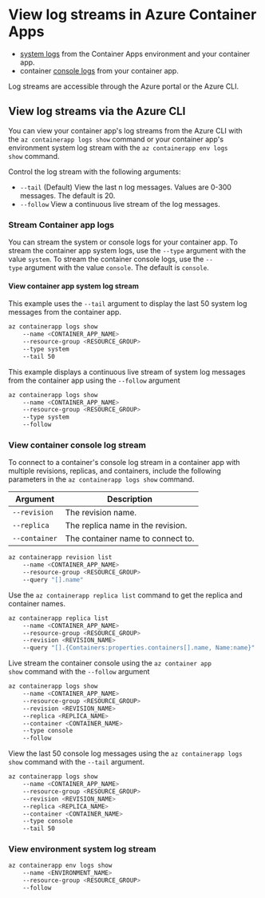 
# View log streams in Azure Container Apps

- [system logs](https://learn.microsoft.com/en-us/azure/container-apps/logging#system-logs) from the Container Apps environment and your container app.
- container [console logs](https://learn.microsoft.com/en-us/azure/container-apps/logging#container-console-logs) from your container app.

Log streams are accessible through the Azure portal or the Azure CLI.

## View log streams via the Azure CLI
You can view your container app's log streams from the Azure CLI with the `az containerapp logs show` command or your container app's environment system log stream with the `az containerapp env logs show` command.

Control the log stream with the following arguments:

- `--tail` (Default) View the last n log messages. Values are 0-300 messages. The default is 20.
- `--follow` View a continuous live stream of the log messages.

### Stream Container app logs
You can stream the system or console logs for your container app. To stream the container app system logs, use the `--type` argument with the value `system`. To stream the container console logs, use the `--type` argument with the value `console`. The default is `console`.

#### View container app system log stream
This example uses the `--tail` argument to display the last 50 system log messages from the container app.

```bash
az containerapp logs show 
	--name <CONTAINER_APP_NAME> 
	--resource-group <RESOURCE_GROUP> 
	--type system 
	--tail 50
```

This example displays a continuous live stream of system log messages from the container app using the `--follow` argument

```bash
az containerapp logs show 
	--name <CONTAINER_APP_NAME> 
	--resource-group <RESOURCE_GROUP> 
	--type system 
	--follow
```

### View container console log stream
To connect to a container's console log stream in a container app with multiple revisions, replicas, and containers, include the following parameters in the `az containerapp logs show` command.

|Argument|Description|
|---|---|
|`--revision`|The revision name.|
|`--replica`|The replica name in the revision.|
|`--container`|The container name to connect to.|
```bash
az containerapp revision list 
	--name <CONTAINER_APP_NAME> 
	--resource-group <RESOURCE_GROUP> 
	--query "[].name"
```

Use the `az containerapp replica list` command to get the replica and container names.

```bash
az containerapp replica list 
	--name <CONTAINER_APP_NAME> 
	--resource-group <RESOURCE_GROUP> 
	--revision <REVISION_NAME> 
	--query "[].{Containers:properties.containers[].name, Name:name}"
```

Live stream the container console using the `az container app show` command with the `--follow` argument

```bash
az containerapp logs show 
	--name <CONTAINER_APP_NAME> 
	--resource-group <RESOURCE_GROUP> 
	--revision <REVISION_NAME> 
	--replica <REPLICA_NAME> 
	--container <CONTAINER_NAME> 
	--type console 
	--follow
```

View the last 50 console log messages using the `az containerapp logs show` command with the `--tail` argument.

```bash
az containerapp logs show 
	--name <CONTAINER_APP_NAME> 
	--resource-group <RESOURCE_GROUP> 
	--revision <REVISION_NAME> 
	--replica <REPLICA_NAME> 
	--container <CONTAINER_NAME> 
	--type console 
	--tail 50
```

### View environment system log stream

```bash
az containerapp env logs show 
	--name <ENVIRONMENT_NAME> 
	--resource-group <RESOURCE_GROUP> 
	--follow
```